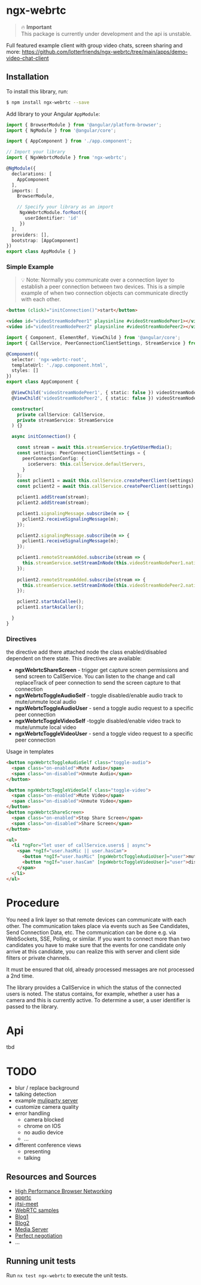 # ngx-webrtc

 > :fire: **Important**   
 > This package is currently under development and the api is unstable.


Full featured example client with group video chats, screen sharing and more: https://github.com/lotterfriends/ngx-webrtc/tree/main/apps/demo-video-chat-client

## Installation


To install this library, run:

```bash
$ npm install ngx-webrtc --save
```

Add library to your Angular `AppModule`:


```typescript
import { BrowserModule } from '@angular/platform-browser';
import { NgModule } from '@angular/core';

import { AppComponent } from './app.component';

// Import your library
import { NgxWebrtcModule } from 'ngx-webrtc';

@NgModule({
  declarations: [
    AppComponent
  ],
  imports: [
    BrowserModule,

    // Specify your library as an import
     NgxWebrtcModule.forRoot({
       userIdentifier: 'id'
     })
  ],
  providers: [],
  bootstrap: [AppComponent]
})
export class AppModule { }
```

### Simple Example

> :bulb: Note: 
> Normally you communicate over a connection layer to establish a peer connection between two devices. This is a simple example of when two connection objects can communicate directly with each other.

```html
<button (click)="initConnection()">start</button>

<video id="videoStreamNodePeer1" playsinline #videoStreamNodePeer1></video>
<video id="videoStreamNodePeer2" playsinline #videoStreamNodePeer2></video>
```

```typescript
import { Component, ElementRef, ViewChild } from '@angular/core';
import { CallService, PeerConnectionClientSettings, StreamService } from 'ngx-webrtc';

@Component({
  selector: 'ngx-webrtc-root',
  templateUrl: './app.component.html',
  styles: []
})
export class AppComponent {

  @ViewChild('videoStreamNodePeer1', { static: false }) videoStreamNodePeer1!: ElementRef;
  @ViewChild('videoStreamNodePeer2', { static: false }) videoStreamNodePeer2!: ElementRef;

  constructor(
    private callService: CallService,
    private streamService: StreamService
  ) {}

  async initConnection() {

    const stream = await this.streamService.tryGetUserMedia();
    const settings: PeerConnectionClientSettings = {
      peerConnectionConfig: {
        iceServers: this.callService.defaultServers,
      }
    };
    const pclient1 = await this.callService.createPeerClient(settings);
    const pclient2 = await this.callService.createPeerClient(settings);

    pclient1.addStream(stream);
    pclient2.addStream(stream);

    pclient1.signalingMessage.subscribe(m => {
      pclient2.receiveSignalingMessage(m);
    });

    pclient2.signalingMessage.subscribe(m => {
      pclient1.receiveSignalingMessage(m);
    });

    pclient1.remoteStreamAdded.subscribe(stream => {
      this.streamService.setStreamInNode(this.videoStreamNodePeer1.nativeElement, stream.track);
    });
    
    pclient2.remoteStreamAdded.subscribe(stream => {
      this.streamService.setStreamInNode(this.videoStreamNodePeer2.nativeElement, stream.track);
    });

    pclient2.startAsCallee();
    pclient1.startAsCaller();

  }
}

```


### Directives
the directive add there attached node the class enabled/disabled dependent on there state.
This directives are available:
- **ngxWebrtcShareScreen** - trigger get capture screen permissions and send screen to CallService. You can listen to the change and call replaceTrack of peer connection to send the screen capture to that connection
- **ngxWebrtcToggleAudioSelf** - toggle disabled/enable audio track to mute/unmute local audio 
- **ngxWebrtcToggleAudioUser** - send a toggle audio request to a specific peer connection 
- **ngxWebrtcToggleVideoSelf**  -toggle disabled/enable video track to mute/unmute local video
- **ngxWebrtcToggleVideoUser** - send a toggle video request to a specific peer connection 


Usage in templates 
```html
<button ngxWebrtcToggleAudioSelf class="toggle-audio">
  <span class="on-enabled">Mute Audio</span>
  <span class="on-disabled">Unmute Audio</span>
</button>

<button ngxWebrtcToggleVideoSelf class="toggle-video">
  <span class="on-enabled">Mute Video</span>
  <span class="on-disabled">Unmute Video</span>
</button>
<button ngxWebrtcShareScreen>
  <span class="on-enabled">Stop Share Screen</span>
  <span class="on-disabled">Share Screen</span>
</button>

<ul>
  <li *ngFor="let user of callService.users$ | async">
    <span *ngIf="user.hasMic || user.hasCam">
      <button *ngIf="user.hasMic" [ngxWebrtcToggleAudioUser]="user">mute for all</button>
      <button *ngIf="user.hasCam" [ngxWebrtcToggleVideoUser]="user">disable video for all</button>
    </span>
  </li>
</ul>
```

# Procedure

You need a link layer so that remote devices can communicate with each other. The communication takes place via events such as See Candidates, Send Connection Data, etc. The communication can be done e.g. via WebSockets, SSE, Polling, or similar. If you want to connect more than two candidates you have to make sure that the events for one candidate only arrive at this candidate, you can realize this with server and client side filters or private channels.

It must be ensured that old, already processed messages are not processed a 2nd time. 

The library provides a CallService in which the status of the connected users is noted. The status contains, for example, whether a user has a camera and this is currently active. To determine a user, a user identifier is passed to the library. 


# Api 
tbd

# TODO
- blur / replace background
- talking detection 
- example [muliparty server](https://hpbn.co/webrtc/#multiparty-architectures)
- customize camera quality
- error handling
  - camera blocked
  - chrome on IOS
  - no audio device
  - ...
- different conference views
  - presenting 
  - talking


## Resources and Sources
- [High Performance Browser Networking](https://hpbn.co/webrtc)
- [apprtc](https://github.com/webrtc/apprtc)
- [jitsi-meet](https://github.com/jitsi/jitsi-meet)
- [WebRTC samples](https://webrtc.github.io/samples/)
- [Blog1](https://bloggeek.me/how-many-users-webrtc-call/)
- [Blog2](https://bloggeek.me/media-server-for-webrtc-broadcast/)
- [Media Server](https://ourcodeworld.com/articles/read/1212/top-5-best-open-source-webrtc-media-server-projects)
- [Perfect negotiation](https://developer.mozilla.org/en-US/docs/Web/API/WebRTC_API/Perfect_negotiation)
- ...


## Running unit tests

Run `nx test ngx-webrtc` to execute the unit tests.

